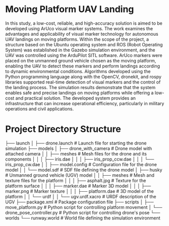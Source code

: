 # Moving Platform UAV Landing
 In this study, a low-cost, reliable, and high-accuracy solution is aimed to be developed using ArUco visual marker systems. The work examines the advantages and applicability of visual marker technology for autonomous UAV landings on moving platforms. Within the scope of the project, a structure based on the Ubuntu operating system and ROS (Robot Operating System) was established in the Gazebo simulation environment, and the UAV was controlled using the ArduPilot SITL software. ArUco markers were placed on the unmanned ground vehicle chosen as the moving platform, enabling the UAV to detect these markers and perform landings according to dynamic environmental conditions. Algorithms developed using the Python programming language along with the OpenCV, dronekit, and rospy libraries supported real-time detection of visual markers and the control of the landing process. The simulation results demonstrate that the system enables safe and precise landings on moving platforms while offering a low-cost and practical solution. The developed system provides an infrastructure that can increase operational efficiency, particularly in military operations and civil applications.

# Project Directory Structure

├── launch
│   ├── drone.launch           # Launch file for starting the drone simulation
├── models
│   ├── drone_with_camera      # Drone model with attached camera
│   │   ├── meshes             # Mesh files for the drone and its components
│   │   │   ├── iris.dae
│   │   │   ├── iris_prop_ccw.dae
│   │   │   └── iris_prop_cw.dae
│   │   ├── model.config       # Configuration file for the drone model
│   │   └── model.sdf          # SDF file defining the drone model
│   ├── husky                  # Unmanned ground vehicle (UGV) model
│   │   ├── meshes             # Mesh and texture files for the platform
│   │   │   ├── asphalt.jpg    # Texture for the platform surface
│   │   │   ├── marker.dae     # Marker 3D model
│   │   │   ├── marker.png     # Marker texture
│   │   │   ├── platform.dae   # 3D model of the platform
│   │   └── urdf
│   │       └── ugv.urdf.xacro # URDF description of the UGV
├── package.xml                # Package configuration file
├── scripts
│   ├── move_platform.py       # Python script for controlling platform movement
│   └── drone_pose_controller.py # Python script for controlling drone's pose
└── worlds
    └── runway.world           # World file defining the simulation environment
